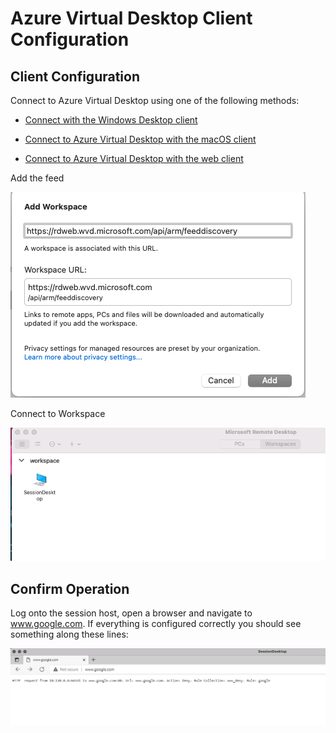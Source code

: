 # Azure Virtual Desktop Client Configuration

## Client Configuration

Connect to Azure Virtual Desktop using one of the following methods:

- [Connect with the Windows Desktop client](https://docs.microsoft.com/en-us/azure/virtual-desktop/connect-windows-7-10)

- [Connect to Azure Virtual Desktop with the macOS client](https://docs.microsoft.com/en-us/azure/virtual-desktop/connect-macos)

- [Connect to Azure Virtual Desktop with the web client](https://docs.microsoft.com/en-us/azure/virtual-desktop/connect-web)

Add the feed

![Add Feed](https://github.com/MSBrett/azfw_hybrid/raw/master/resources/Add_Feed.png)

Connect to Workspace

![Connected to Workspace](https://github.com/MSBrett/azfw_hybrid/raw/master/resources/Connect_Workspace.png)

## Confirm Operation

Log onto the session host, open a browser and navigate to www.google.com.  If everything is configured correctly you should see something along these lines:

![Connected to Workspace](https://github.com/MSBrett/azfw_hybrid/raw/master/resources/Confirm_Config.png)